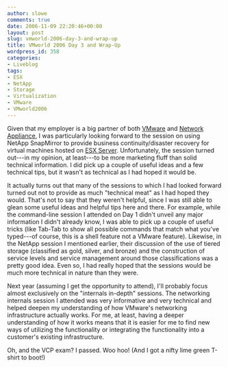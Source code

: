 ```yaml
---
author: slowe
comments: true
date: 2006-11-09 22:20:46+00:00
layout: post
slug: vmworld-2006-day-3-and-wrap-up
title: VMworld 2006 Day 3 and Wrap-Up
wordpress_id: 358
categories:
- Liveblog
tags:
- ESX
- NetApp
- Storage
- Virtualization
- VMware
- VMworld2006
---
```


Given that my employer is a big partner of both [VMware](http://www.vmware.com/) and [Network Appliance](http://www.netapp.com/), I was particularly looking forward to the session on using NetApp SnapMirror to provide business continuity/disaster recovery for virtual machines hosted on [ESX Server](http://www.vmware.com/products/vi/esx/). Unfortunately, the session turned out---in my opinion, at least---to be more marketing fluff than solid technical information. I did pick up a couple of useful ideas and a few technical tips, but it wasn't as technical as I had hoped it would be.

It actually turns out that many of the sessions to which I had looked forward turned out not to provide as much "technical meat" as I had hoped they would. That's not to say that they weren't helpful, since I was still able to glean some useful ideas and helpful tips here and there. For example, while the command-line session I attended on Day 1 didn't unveil any major information I didn't already know, I was able to pick up a couple of useful tricks (like Tab-Tab to show all possible commands that match what you've typed---of course, this is a shell feature not a VMware feature). Likewise, in the NetApp session I mentioned earlier, their discussion of the use of tiered storage (classified as gold, silver, and bronze) and the construction of service levels and service management around those classifications was a pretty good idea. Even so, I had really hoped that the sessions would be much more technical in nature than they were.

Next year (assuming I get the opportunity to attend), I'll probably focus almost exclusively on the "internals in-depth" sessions. The networking internals session I attended was very informative and very technical and helped deepen my understanding of how VMware's networking infrastructure actually works. For me, at least, having a deeper understanding of how it works means that it is easier for me to find new ways of utilizing the functionality or integrating the functionality into a customer's existing infrastructure.

Oh, and the VCP exam? I passed. Woo hoo! (And I got a nifty lime green T-shirt to boot!)
